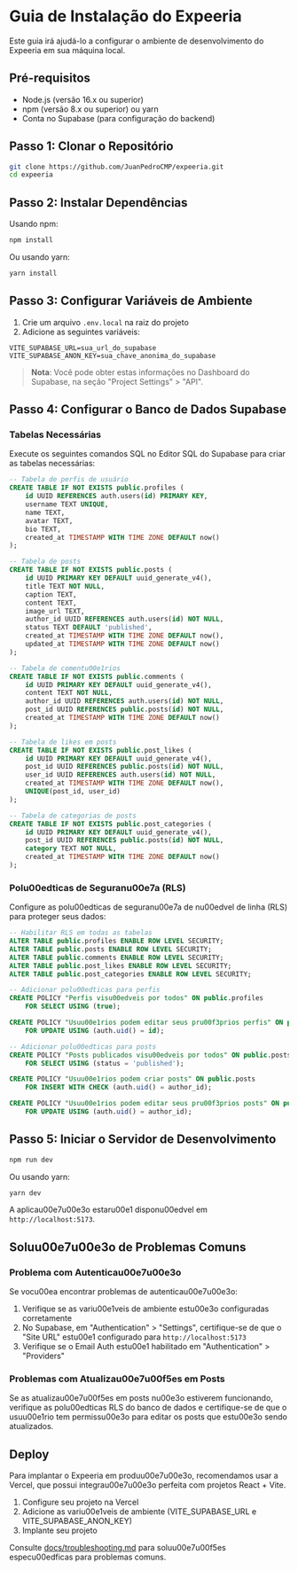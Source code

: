 # Guia de Instalação do Expeeria

Este guia irá ajudá-lo a configurar o ambiente de desenvolvimento do Expeeria em sua máquina local.

## Pré-requisitos

- Node.js (versão 16.x ou superior)
- npm (versão 8.x ou superior) ou yarn
- Conta no Supabase (para configuração do backend)

## Passo 1: Clonar o Repositório

```bash
git clone https://github.com/JuanPedroCMP/expeeria.git
cd expeeria
```

## Passo 2: Instalar Dependências

Usando npm:

```bash
npm install
```

Ou usando yarn:

```bash
yarn install
```

## Passo 3: Configurar Variáveis de Ambiente

1. Crie um arquivo `.env.local` na raiz do projeto
2. Adicione as seguintes variáveis:

```
VITE_SUPABASE_URL=sua_url_do_supabase
VITE_SUPABASE_ANON_KEY=sua_chave_anonima_do_supabase
```

> **Nota**: Você pode obter estas informações no Dashboard do Supabase, na seção "Project Settings" > "API".

## Passo 4: Configurar o Banco de Dados Supabase

### Tabelas Necessárias

Execute os seguintes comandos SQL no Editor SQL do Supabase para criar as tabelas necessárias:

```sql
-- Tabela de perfis de usuário
CREATE TABLE IF NOT EXISTS public.profiles (
    id UUID REFERENCES auth.users(id) PRIMARY KEY,
    username TEXT UNIQUE,
    name TEXT,
    avatar TEXT,
    bio TEXT,
    created_at TIMESTAMP WITH TIME ZONE DEFAULT now()
);

-- Tabela de posts
CREATE TABLE IF NOT EXISTS public.posts (
    id UUID PRIMARY KEY DEFAULT uuid_generate_v4(),
    title TEXT NOT NULL,
    caption TEXT,
    content TEXT,
    image_url TEXT,
    author_id UUID REFERENCES auth.users(id) NOT NULL,
    status TEXT DEFAULT 'published',
    created_at TIMESTAMP WITH TIME ZONE DEFAULT now(),
    updated_at TIMESTAMP WITH TIME ZONE DEFAULT now()
);

-- Tabela de comentu00e1rios
CREATE TABLE IF NOT EXISTS public.comments (
    id UUID PRIMARY KEY DEFAULT uuid_generate_v4(),
    content TEXT NOT NULL,
    author_id UUID REFERENCES auth.users(id) NOT NULL,
    post_id UUID REFERENCES public.posts(id) NOT NULL,
    created_at TIMESTAMP WITH TIME ZONE DEFAULT now()
);

-- Tabela de likes em posts
CREATE TABLE IF NOT EXISTS public.post_likes (
    id UUID PRIMARY KEY DEFAULT uuid_generate_v4(),
    post_id UUID REFERENCES public.posts(id) NOT NULL,
    user_id UUID REFERENCES auth.users(id) NOT NULL,
    created_at TIMESTAMP WITH TIME ZONE DEFAULT now(),
    UNIQUE(post_id, user_id)
);

-- Tabela de categorias de posts
CREATE TABLE IF NOT EXISTS public.post_categories (
    id UUID PRIMARY KEY DEFAULT uuid_generate_v4(),
    post_id UUID REFERENCES public.posts(id) NOT NULL,
    category TEXT NOT NULL,
    created_at TIMESTAMP WITH TIME ZONE DEFAULT now()
);
```

### Polu00edticas de Seguranu00e7a (RLS)

Configure as polu00edticas de seguranu00e7a de nu00edvel de linha (RLS) para proteger seus dados:

```sql
-- Habilitar RLS em todas as tabelas
ALTER TABLE public.profiles ENABLE ROW LEVEL SECURITY;
ALTER TABLE public.posts ENABLE ROW LEVEL SECURITY;
ALTER TABLE public.comments ENABLE ROW LEVEL SECURITY;
ALTER TABLE public.post_likes ENABLE ROW LEVEL SECURITY;
ALTER TABLE public.post_categories ENABLE ROW LEVEL SECURITY;

-- Adicionar polu00edticas para perfis
CREATE POLICY "Perfis visu00edveis por todos" ON public.profiles
    FOR SELECT USING (true);

CREATE POLICY "Usuu00e1rios podem editar seus pru00f3prios perfis" ON public.profiles
    FOR UPDATE USING (auth.uid() = id);

-- Adicionar polu00edticas para posts
CREATE POLICY "Posts publicados visu00edveis por todos" ON public.posts
    FOR SELECT USING (status = 'published');

CREATE POLICY "Usuu00e1rios podem criar posts" ON public.posts
    FOR INSERT WITH CHECK (auth.uid() = author_id);

CREATE POLICY "Usuu00e1rios podem editar seus pru00f3prios posts" ON public.posts
    FOR UPDATE USING (auth.uid() = author_id);
```

## Passo 5: Iniciar o Servidor de Desenvolvimento

```bash
npm run dev
```

Ou usando yarn:

```bash
yarn dev
```

A aplicau00e7u00e3o estaru00e1 disponu00edvel em `http://localhost:5173`.

## Soluu00e7u00e3o de Problemas Comuns

### Problema com Autenticau00e7u00e3o

Se vocu00ea encontrar problemas de autenticau00e7u00e3o:

1. Verifique se as variu00e1veis de ambiente estu00e3o configuradas corretamente
2. No Supabase, em "Authentication" > "Settings", certifique-se de que o "Site URL" estu00e1 configurado para `http://localhost:5173`
3. Verifique se o Email Auth estu00e1 habilitado em "Authentication" > "Providers"

### Problemas com Atualizau00e7u00f5es em Posts

Se as atualizau00e7u00f5es em posts nu00e3o estiverem funcionando, verifique as polu00edticas RLS do banco de dados e certifique-se de que o usuu00e1rio tem permissu00e3o para editar os posts que estu00e3o sendo atualizados.

## Deploy

Para implantar o Expeeria em produu00e7u00e3o, recomendamos usar a Vercel, que possui integrau00e7u00e3o perfeita com projetos React + Vite.

1. Configure seu projeto na Vercel
2. Adicione as variu00e1veis de ambiente (VITE_SUPABASE_URL e VITE_SUPABASE_ANON_KEY)
3. Implante seu projeto

Consulte [docs/troubleshooting.md](./troubleshooting.md) para soluu00e7u00f5es especu00edficas para problemas comuns.
